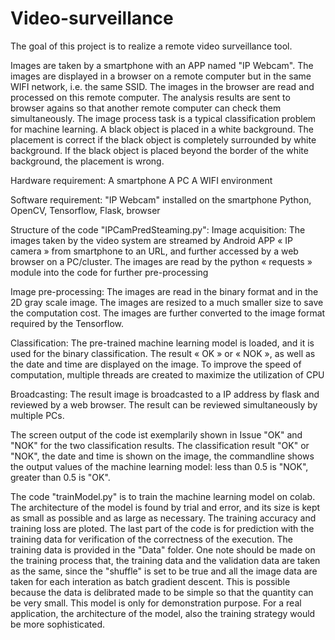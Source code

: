 # Video-surveillance

The goal of this project is to realize a remote video surveillance tool. 

Images are taken by a smartphone with an APP named "IP Webcam". The images are displayed in a browser on a remote computer but in the same WIFI network, i.e. the same SSID. The images in the browser are read and processed on this remote computer. The analysis results are sent to browser agains so that another remote computer can check them simultaneously. The image process task is a typical classification problem for machine learning. A black object is placed in a white background. The placement is correct if the black object is completely surrounded by white background. If the black object is placed beyond the border of the white background, the placement is wrong.

Hardware requirement:
A smartphone
A PC
A WIFI environment

Software requirement:
"IP Webcam" installed on the smartphone
Python, OpenCV, Tensorflow, Flask, browser

Structure of the code "IPCamPredSteaming.py":
Image acquisition:
The images taken by the video system are streamed by Android APP « IP camera » from smartphone to an URL, and further accessed by a web browser on a PC/cluster. 
The images are read by the python « requests »  module into the code for further pre-processing

Image pre-processing:
The images are read in the binary format and in the 2D gray scale image. 
The images are resized to a much smaller size to save the computation cost.
The images are further converted to the image format required by the Tensorflow.

Classification:
The pre-trained machine learning model is loaded, and it is used for the binary classification.
The result « OK » or « NOK », as well as the date and time are displayed on the image.
To improve the speed of computation, multiple threads are created to maximize the utilization of CPU

Broadcasting:
The result image is broadcasted to a IP address by flask and reviewed by a web browser.
The result can be reviewed simultaneously by multiple PCs. 

The screen output of the code ist exemplarily shown in Issue "OK" and "NOK" for the two classification results. The classification result "OK" or "NOK", the date and time is shown on the image, the commandline shows the output values of the machine learning model: less than 0.5 is "NOK", greater than 0.5 is "OK".

The code "trainModel.py" is to train the machine learning model on colab. The architecture of the model is found by trial and error, and its size is kept as small as possible and as large as necessary. The training accuracy and training loss are ploted. The last part of the code is for prediction with the training data for verification of the correctness of the execution. The training data is provided in the "Data" folder. One note should be made on the training process that, the training data and the validation data are taken as the same, since the "shuffle" is set to be true and all the image data are taken for each interation as batch gradient descent. This is possible because the data is delibrated made to be simple so that the quantity can be very small. This model is only for demonstration purpose. For a real application, the architecture of the model, also the training strategy would be more sophisticated.
